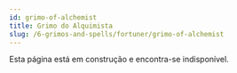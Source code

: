 ```yaml
---
id: grimo-of-alchemist
title: Grimo do Alquimista
slug: /6-grimos-and-spells/fortuner/grimo-of-alchemist
---
```


Esta página está em construção e encontra-se indisponível.
